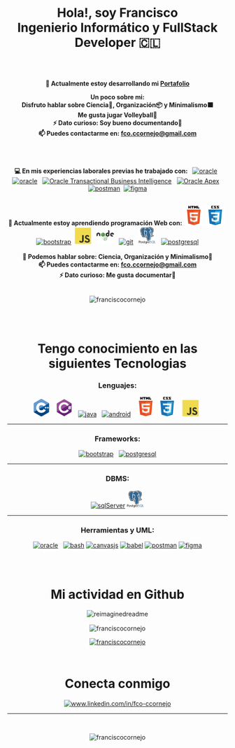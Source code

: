 <!-- Titulo Presentacion -->
<h1 align="center"> Hola!, soy Francisco <br>Ingenierio Informático y FullStack Developer 🇨🇱</br> </h1> 
<br><br>
<p align="center">
  <b style="text-align: left;">🔭 Actualmente estoy desarrollando mi <a href="https://github.com/FranciscoCornejo">Portafolio</a></b>
<br>
  
<p align="center"> 
  <b style="text-align: left;">Un poco sobre mi: </b>
<br>  
  <b style="text-align: left;">Disfruto hablar sobre Ciencia🌌, Organización📦 y Minimalismo⬛ </b>
<br>
  <b style="text-align: left;">Me gusta jugar Volleyball🏐</b>
<br>
  <b style="text-align: left;">⚡ Dato curioso: Soy bueno documentando📝</b>
<br>
  <b style="text-align: left;">📫 Puedes contactarme en: <a href="mailto:fco.ccornejo@gmail.com">fco.ccornejo@gmail.com</a></b>
</p>
<br></br>



<!-- Presentacion -->
<p align="center">
  <!--<b style="text-align: left;">🔭 Actualmente estoy trabajando en mi <a href="https://github.com/FranciscoCornejo">Portafolio</a></b>
  <br><br> Presentacion -->
  <b style="text-align: left;">💻 En mis experiencias laborales previas he trabajado con: &nbsp;</b>
  <a href="https://www.powerdesigner.biz/" target="_blank" rel="noreferrer"> <img src="https://www.powerdesigner.biz/images/logo-powerdesigner.png" alt="oracle" width="40" height="40"/></a>&nbsp;&nbsp;
  <a href="https://www.oracle.com/cl/cloud/" target="_blank" rel="noreferrer"> <img src="https://www.oracle.com/a/ocom/img/social-og-oci-logo-1200x1200.jpg" alt="oracle" width="40" height="40"/></a>&nbsp;&nbsp;
  <a href="https://docs.oracle.com/en/cloud/saas/otbi/index.html" target="_blank" rel="noreferrer"> <img src="https://www.oracle.com/a/ocom/img/sql-dev3.svg" alt="Oracle Transactional Business Intelligence" width="40" height="40"/></a>&nbsp;&nbsp;
  <a href="https://apex.oracle.com/en/" target="_blank" rel="noreferrer"> <img src="https://camo.githubusercontent.com/018063d997b283cf73863b7fa006ede9bb9efc839c55df559b2eb576d220b6b8/68747470733a2f2f7261776769742e636f6d2f44616e69336c53756e2f617765736f6d652d6f72636c617065782f6d61737465722f617065782d6c6f676f2e737667" alt="Oracle Apex" width="40" height="40"/></a>&nbsp;&nbsp;
  <a href="https://postman.com" target="_blank" rel="noreferrer"> <img src="https://www.vectorlogo.zone/logos/getpostman/getpostman-icon.svg" alt="postman" width="40" height="40"/></a>&nbsp;
  <a href="https://www.figma.com/" target="_blank" rel="noreferrer"> <img src="https://www.vectorlogo.zone/logos/figma/figma-icon.svg" alt="figma" width="40" height="40"/></a> 
  <br><br> <b style="text-align: left;"></b> 
  </p>
  <p align="center"><b style="text-align: left;">🌱 Actualmente estoy aprendiendo programación Web con:</b>
  <a href="https://www.w3.org/html/" target="_blank" rel="noreferrer"> <img src="https://raw.githubusercontent.com/devicons/devicon/master/icons/html5/html5-original-wordmark.svg" alt="html5" width="45" height="45"/></a>
  <a href="https://www.w3schools.com/css/" target="_blank" rel="noreferrer"> <img src="https://raw.githubusercontent.com/devicons/devicon/master/icons/css3/css3-original-wordmark.svg" alt="css3" width="45" height="45"/></a>&nbsp;
  <a href="https://getbootstrap.com" target="_blank" rel="noreferrer"> <img src="https://camo.githubusercontent.com/b872b9ada0c2c3d373bbb0c356eb4af353127335fc3d2e611964433864ab4de1/68747470733a2f2f676574626f6f7473747261702e636f6d2f646f63732f352e322f6173736574732f6272616e642f626f6f7473747261702d6c6f676f2d736861646f772e706e67" alt="bootstrap" width="40" height="40"/></a>&nbsp;
  <a href="https://developer.mozilla.org/en-US/docs/Web/JavaScript" target="_blank" rel="noreferrer"> <img src="https://raw.githubusercontent.com/devicons/devicon/master/icons/javascript/javascript-original.svg" alt="javascript" width="38" height="38"/></a>&nbsp;&nbsp;
  <a href="https://nodejs.org" target="_blank" rel="noreferrer"> <img src="https://raw.githubusercontent.com/devicons/devicon/master/icons/nodejs/nodejs-original-wordmark.svg" alt="nodejs" width="40" height="40"/></a>&nbsp;&nbsp;
  <a href="https://git-scm.com/" target="_blank" rel="noreferrer"> <img src="https://cdn.worldvectorlogo.com/logos/git-bash.svg" alt="git" width="40" height="40"/></a>&nbsp;&nbsp;
  <a href="https://www.postgresql.org" target="_blank" rel="noreferrer"> <img src="https://raw.githubusercontent.com/devicons/devicon/master/icons/postgresql/postgresql-original-wordmark.svg" alt="postgresql" width="40" height="40"/></a>&nbsp;&nbsp;
  <a href="https://expressjs.com/" target="_blank" rel="noreferrer"> <img src="https://e7.pngegg.com/pngimages/247/558/png-clipart-node-js-javascript-express-js-npm-react-github-angle-text.png" alt="postgresql" width="40" height="40"/></a>
  <br><br>
  <b style="text-align: left;">💬 Podemos hablar sobre: Ciencia, Organización y Minimalismo🔳 </b>
  <br>
  <b style="text-align: left;">📫 Puedes contactarme en: <a href="mailto:fco.ccornejo@gmail.com">fco.ccornejo@gmail.com</a></b>
  <br>
  <b style="text-align: left;">⚡ Dato curioso: Me gusta documentar📝</b>
  <br><br>
  <p align="center"><img align="center" src="https://github-readme-stats.vercel.app/api/top-langs?username=franciscocornejo&show_icons=true&theme=dark&locale=en&layout=compact" alt="franciscocornejo"/>
</p>
<br></br>

<h1 align="center">Tengo conocimiento en las siguientes Tecnologias</br></h1> 
<h3 align="center">Lenguajes:</h3>
<p align="center"> 
  <a href="https://www.w3schools.com/cpp/" target="_blank" rel="noreferrer"> <img src="https://raw.githubusercontent.com/devicons/devicon/master/icons/cplusplus/cplusplus-original.svg" alt="cplusplus" width="40" height="40"/></a>&nbsp;&nbsp;
  <a href="https://www.w3schools.com/cs/" target="_blank" rel="noreferrer"> <img src="https://raw.githubusercontent.com/devicons/devicon/master/icons/csharp/csharp-original.svg" alt="csharp" width="40" height="40"/></a>&nbsp;&nbsp;
  <a href="https://www.java.com" target="_blank" rel="noreferrer"> <img src="https://w7.pngwing.com/pngs/578/816/png-transparent-java-class-file-java-platform-standard-edition-java-development-kit-java-runtime-environment-coffee-jar-text-class-orange-thumbnail.png" alt="java" width="40" height="40"/></a>&nbsp;&nbsp; 
  <a href="https://developer.android.com/studio?hl=es-419" target="_blank" rel="noreferrer"> <img src="https://developer.android.com/static/studio/images/android-studio-stable.svg?hl=es-419" alt="android" width="40" height="40"/></a>&nbsp;&nbsp;
  <a href="https://www.w3.org/html/" target="_blank" rel="noreferrer"> <img src="https://raw.githubusercontent.com/devicons/devicon/master/icons/html5/html5-original-wordmark.svg" alt="html5" width="45" height="45"/></a>
  <a href="https://www.w3schools.com/css/" target="_blank" rel="noreferrer"> <img src="https://raw.githubusercontent.com/devicons/devicon/master/icons/css3/css3-original-wordmark.svg" alt="css3" width="45" height="45"/></a>&nbsp;&nbsp;
  <a href="https://developer.mozilla.org/en-US/docs/Web/JavaScript" target="_blank" rel="noreferrer"> <img src="https://raw.githubusercontent.com/devicons/devicon/master/icons/javascript/javascript-original.svg" alt="javascript" width="38" height="38"/></a>&nbsp;&nbsp;
  </p>

<hr></hr> <!-- linea de separacion -->
  
<h3 align="center">Frameworks:</h3>
<p align="center"> 
  <a href="https://getbootstrap.com" target="_blank" rel="noreferrer"> <img src="https://camo.githubusercontent.com/b872b9ada0c2c3d373bbb0c356eb4af353127335fc3d2e611964433864ab4de1/68747470733a2f2f676574626f6f7473747261702e636f6d2f646f63732f352e322f6173736574732f6272616e642f626f6f7473747261702d6c6f676f2d736861646f772e706e67" alt="bootstrap" width="40" height="40"/></a>&nbsp;&nbsp;
  <a href="https://expressjs.com/" target="_blank" rel="noreferrer"> <img src="https://e7.pngegg.com/pngimages/247/558/png-clipart-node-js-javascript-express-js-npm-react-github-angle-text.png" alt="postgresql" width="40" height="40"/></a>
</p>

<hr></hr> <!-- linea de separacion -->
  
<h3 align="center">DBMS:</h3>
<p align="center"> 
  <a href="https://www.microsoft.com/es-cl/sql-server/sql-server-2022" target="_blank" rel="noreferrer"> <img src="https://ipappg.edu.pe/blog/wp-content/uploads/2022/05/mssqlserver.png" alt="sqlServer" width="40" height="40"/></a>
  <a href="https://www.postgresql.org" target="_blank" rel="noreferrer"> <img src="https://raw.githubusercontent.com/devicons/devicon/master/icons/postgresql/postgresql-original-wordmark.svg" alt="postgresql" width="40" height="40"/></a>
</p>

<hr></hr> <!-- linea de separacion -->

<h3 align="center">Herramientas y UML:</h3>
<p align="center">
  <a href="https://www.powerdesigner.biz/" target="_blank" rel="noreferrer"> <img src="https://www.powerdesigner.biz/images/logo-powerdesigner.png" alt="oracle" width="40" height="40"/></a>&nbsp;&nbsp;
  <a href="https://jquery.com" target="_blank" rel="noreferrer"> <img src="https://w1.pngwing.com/pngs/306/12/png-transparent-ajax-logo-jquery-javascript-javascript-library-github-foundation-angularjs-yii.png" alt="bash" width="40" height="40"/></a>
  <a href="https://canvasjs.com" target="_blank" rel="noreferrer"> <img src="https://www.npmjs.com/npm-avatar/eyJhbGciOiJIUzI1NiIsInR5cCI6IkpXVCJ9.eyJhdmF0YXJVUkwiOiJodHRwczovL3MuZ3JhdmF0YXIuY29tL2F2YXRhci81YTdhMjQwNjY2M2NmNjBlMjRjMTQxNGM0YmFiOTViOD9zaXplPTEwMCZkZWZhdWx0PXJldHJvIn0.L96cm_COxpUMhBHOZmRPYf3oZLrfDmQrdEQeaAxKSTo" alt="canvasjs" width="40" height="40"/></a>
  <a href="https://babeljs.io/" target="_blank" rel="noreferrer"> <img src="https://upload.wikimedia.org/wikipedia/commons/thumb/0/02/Babel_Logo.svg/512px-Babel_Logo.svg.png" alt="babel" width="40" height="40"/></a>
  <a href="https://postman.com" target="_blank" rel="noreferrer"> <img src="https://www.vectorlogo.zone/logos/getpostman/getpostman-icon.svg" alt="postman" width="40" height="40"/></a>
  <a href="https://www.figma.com/" target="_blank" rel="noreferrer"> <img src="https://www.vectorlogo.zone/logos/figma/figma-icon.svg" alt="figma" width="40" height="40"/></a> 
  </p>
<br></br>
  
<h1 align="center">Mi actividad en Github</br></h1> 
<p align="center"> <img src="https://myreadme.vercel.app/api/embed/FranciscoCornejo?panels=userstatistics,toplanguages,toprepositories,commitgraph" alt="reimaginedreadme" /></p>
<p align="center"><img align="center" src="https://github-readme-streak-stats.herokuapp.com/?user=franciscocornejo&theme=dark" alt="franciscocornejo" /></p>
<p align="center"> <a href="https://github.com/ryo-ma/github-profile-trophy"><img src="https://github-profile-trophy.vercel.app/?username=franciscocornejo" alt="franciscocornejo" /></a> </p>
<br>
  
<h1 align="center">Conecta conmigo</br></h1>
<p align="center">
<a href="https://linkedin.com/in/www.linkedin.com/in/fco-ccornejo" target="blank"><img align="center" src="https://raw.githubusercontent.com/rahuldkjain/github-profile-readme-generator/master/src/images/icons/Social/linked-in-alt.svg" alt="www.linkedin.com/in/fco-ccornejo" height="30" width="40" /></a>
</p>
<hr></hr> <!-- linea de separacion -->
<br>
<!-- Constador de Visitas del Perfil -->
<p align="center"> <img src="https://komarev.com/ghpvc/?username=franciscocornejo&label=Profile%20views&color=0e75b6&style=flat" alt="franciscocornejo" /> </p>
